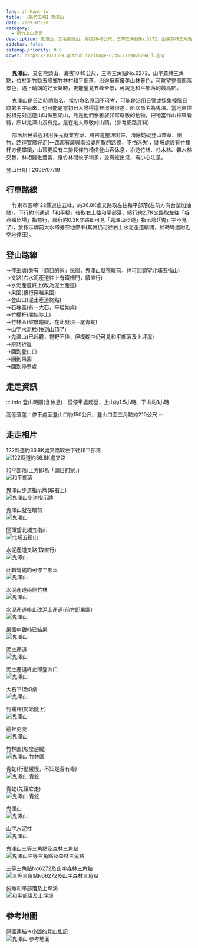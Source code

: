 ```yaml
---
lang: zh-Hant-tw
title: 【新竹五峰】鬼澤山
date: 2009-07-20
category: 
  - 新竹上山走走
description: 鬼澤山，又名熊頭山，海拔1040公尺，三等三角點No.6272，山字森林三角點，位於新竹縣五峰鄉竹林村和平部落，沿途擁有優美山林景色，可眺望整個部落景色，遇上晴朗的好天氣時，更能望見五峰全景，可說是和平部落的最高點。 鬼澤山是日治時期取名，當初命名原因不可考，可能是沿用日警或採集樟腦日商的名字而來，也可能是當初日人覺得這裡環境很差，所以命名為鬼澤。
sidebar: false
sitemap.priority: 0.8
cover: https://1013399.github.io/image-6/351/129078294_l.jpg
---
```


    **鬼澤山**，又名熊頭山，海拔1040公尺，三等三角點No.6272，山字森林三角點，位於新竹縣五峰鄉竹林村和平部落，沿途擁有優美山林景色，可眺望整個部落景色，遇上晴朗的好天氣時，更能望見五峰全景，可說是和平部落的最高點。  

<!-- more -->

    鬼澤山是日治時期取名，當初命名原因不可考，可能是沿用日警或採集樟腦日商的名字而來，也可能是當初日人覺得這裡環境很差，所以命名為鬼澤。當地原住民祖先對這座山叫做熊頭山，熊是他們泰雅族非常尊敬的動物，把牠當作山神來看待，所以鬼澤山沒有鬼，是在地人尊敬的山頭。(參考網路資料)  

    部落居民最近利用多元就業方案，將古道整理出來，清除妨礙登山雜草、倒竹，路徑寬廣好走(一路都有廣興兩公婆所繫的路條，不怕迷失)，陡坡處設有竹欄杆方便攀爬，山頂更設有二排長條竹椅供登山客休息，沿途竹林、杉木林、雜木林交替，林相變化豐富，惟竹林間蚊子稍多，並有蛇出沒，需小心注意。

登山日期：2009/07/19

## 行車路線
    竹東市區轉122縣道往五峰，約36.8K處叉路取左往和平部落(左前方有台塑加油站)，下行約1K通過「和平橋」後取右上往和平部落，續行約2.7K叉路取左往「谷燕鳟魚場」指標行，續行約0.3K叉路即可見「鬼澤山步道」指示牌(「鬼」字不見了)，於指示牌前大水塔旁空地停車(其實仍可往右上水泥產道續開，於轉彎處附近空地停車)。

## 登山路線
→停車處(旁有「頭目的家」民宿，鬼澤山就在眼前，也可回頭望北埔五指山)  
→叉路(右水泥產道往上有鐵柵門，續直行)  
→水泥產道終止(改為泥土產道)  
→果園(續行穿越果園)  
→登山口(泥土產道終點)  
→石塊區(有一大石，平坦如桌)  
→竹欄杆(開始陡上)  
→竹林區(坡度趨緩，在此發現一尾青蛇)  
→山字水泥柱(快到山頂了)  
→鬼澤山(已起霧，視野不佳，但模糊中仍可見和平部落及上坪溪)  
→原路折返  
→回到登山口  
→回到果園  
→回到停車處

## 走走資訊
::: info
登山時間(含休息)：從停車處起登，上山約1.5小時、下山約1小時

高低落差：停車處至登山口約150公尺、登山口至三角點約210公尺
:::

## 走走相片
122縣道約36.8K處叉路取左下往和平部落  
![122縣道約36.8K處叉路](https://1013399.github.io/image-6/351/129077785_l.jpg)

和平部落(上方即為「頭目的家」)  
![和平部落](https://1013399.github.io/image-6/351/129077801_l.jpg)

鬼澤山步道指示牌(取右上)  
![鬼澤山步道指示牌](https://1013399.github.io/image-6/351/129077806_l.jpg)

鬼澤山就在眼前  
![鬼澤山](https://1013399.github.io/image-6/351/129077808_l.jpg)

回頭望北埔五指山  
![北埔五指山](https://1013399.github.io/image-6/351/129077830_l.jpg)

水泥產道叉路(取直行)  
![鬼澤山](https://1013399.github.io/image-6/351/129077834_l.jpg)

此轉彎處約可停三部車  
![鬼澤山](https://1013399.github.io/image-6/351/129077837_l.jpg)

水泥產道兩側竹林  
![鬼澤山](https://1013399.github.io/image-6/351/129077839_l.jpg)

水泥產道終止改泥土產道(前方即果園)  
![鬼澤山](https://1013399.github.io/image-6/351/129077843_l.jpg)

果園中甜柿已結果  
![鬼澤山](https://1013399.github.io/image-6/351/129077846_l.jpg)

泥土產道  
![鬼澤山](https://1013399.github.io/image-6/351/129077869_l.jpg)

泥土產道終止即登山口  
![鬼澤山](https://1013399.github.io/image-6/351/129077873_l.jpg)

大石平坦如桌  
![鬼澤山](https://1013399.github.io/image-6/351/129077967_l.jpg)

竹欄杆(開始陡上)  
![鬼澤山](https://1013399.github.io/image-6/351/129077978_l.jpg)

這裡更陡  
![鬼澤山](https://1013399.github.io/image-6/351/129077990_l.jpg)

竹林區(坡度趨緩)  
![鬼澤山 竹林區](https://1013399.github.io/image-6/351/129078001_l.jpg)

青蛇(行動緩慢，不知是否有毒)  
![鬼澤山 青蛇](https://1013399.github.io/image-6/351/129078093_l.jpg)

青蛇(先讓它走)  
![鬼澤山 青蛇](https://1013399.github.io/image-6/351/129078176_l.jpg)

鬼澤山  
![鬼澤山](https://1013399.github.io/image-6/351/129078229_l.jpg)

山字水泥柱  
![鬼澤山](https://1013399.github.io/image-6/351/129078275_l.jpg)

鬼澤山三等三角點及森林三角點  
![鬼澤山三等三角點及森林三角點](https://1013399.github.io/image-6/351/129078282_l.jpg)

三等三角點No6272及山字森林三角點  
![三等三角點No6272及山字森林三角點](https://1013399.github.io/image-6/351/129078288_l.jpg)

俯瞰和平部落及上坪溪  
![和平部落及上坪溪](https://1013399.github.io/image-6/351/129078294_l.jpg)

## 參考地圖
原圖連結→[小鄧的登山札記](http://designteng.googlepages.com/980110-03.jpg)  
![鬼澤山 參考地圖](https://1013399.github.io/image-6/351/129078314_l.jpg)